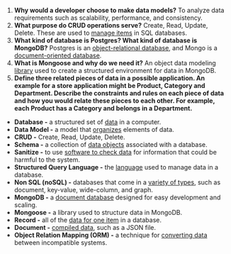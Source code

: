 1. **Why would a developer choose to make data models?** To analyze data requirements such as scalability, performance, and consistency.
1. **What purpose do CRUD operations serve?** Create, Read, Update, Delete. These are used to [manage items](https://www.sqlshack.com/creating-using-crud-stored-procedures/#:~:text=CRUD%20represents%20an%20acronym%20for,SELECT%2C%20UPDATE%2C%20and%20DELETE.) in SQL databases.
1. **What kind of database is Postgres? What kind of database is MongoDB?** Postgres is an [object-relational database](https://www.postgresql.org/about/#:~:text=PostgreSQL%20is%20a%20powerful%2C%20open,the%20most%20complicated%20data%20workloads.), and Mongo is a [document-oriented database](https://en.wikipedia.org/wiki/MongoDB#:~:text=MongoDB%20is%20a%20cross%2Dplatform,Side%20Public%20License%20(SSPL).). 
1. **What is Mongoose and why do we need it?** An object data modeling [library](https://devcenter.heroku.com/articles/nodejs-mongoose#:~:text=Mongoose%20is%20an%20object%20data,js%20application%20on%20Heroku.) used to create a structured environment for data in MongoDB.
1. **Define three related pieces of data in a possible application. An example for a store application might be Product, Category and Department. Describe the constraints and rules on each piece of data and how you would relate these pieces to each other. For example, each Product has a Category and belongs in a Department.**



- **Database -** a structured set of [data](https://www.google.com/search?sxsrf=ALeKk01W0mOiSgfN3NQUQjS4_B8LNsg42g:1597646475916&q=Dictionary&stick=H4sIAAAAAAAAAONQesSoyi3w8sc9YSmZSWtOXmMU4-LzL0jNc8lMLsnMz0ssqrRiUWJKzeNZxMqFEAMA7_QXqzcAAAA&zx=1597646499392#dobs=database) in a computer.
- **Data Model -** a model that [organizes](https://en.wikipedia.org/wiki/Data_model) elements of data.
- **CRUD -** Create, Read, Update, Delete.
- **Schema -** a collection of [data objects](https://www.edureka.co/blog/schema-in-sql/#:~:text=in%20SQL%20Server%3F-,A%20Schema%20in%20SQL%20is%20a%20collection%20of%20database%20objects,have%20single%20or%20multiple%20schemas.) associated with a database.
- **Sanitize -** to use [software to check data](https://www.computerhope.com/jargon/s/sanitized-data.htm#:~:text=Sanitize%20and%20Sanitized%20data%20is,be%20harmful%20to%20the%20system.&text=If%20its%20inputs%20are%20not,such%20as%20an%20SQL%20injection.) for information that could be harmful to the system.
- **Structured Query Language -** the [language](https://en.wikipedia.org/wiki/SQL) used to manage data in a database.
- **Non SQL (noSQL) -** databases that come in a [variety of types](https://www.mongodb.com/nosql-explained), such as document, key-value, wide-column, and graph.
- **MongoDB -** a [document database](https://docs.mongodb.com/manual/) designed for easy development and scaling.
- **Mongoose -** a library used to structure data in MongoDB.
- **Record -** all of the [data for one item](https://www.cengage.com/school/corpview/RegularFeatures/DatabaseTutorial/db_elements/db_elements2.htm#:~:text=A%20record%20is%20composed%20of,rows%20in%20the%20database%20table.) in a database.
- **Document -** [compiled data](https://aws.amazon.com/nosql/document/#:~:text=A%20document%20database%20is%20a,use%20in%20their%20application%20code.), such as a JSON file.
- **Object Relation Mapping (ORM) -** a technique for [converting data](https://en.wikipedia.org/wiki/Object-relational_mapping) between incompatible systems.
